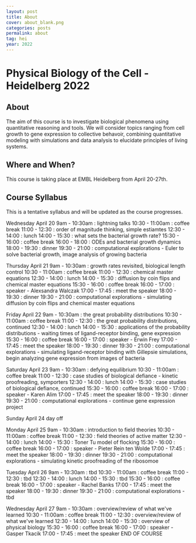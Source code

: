 ```yaml
---
layout: post
title: About
cover: about_blank.png
categories: posts
permalink: about
tag: hei
year: 2022
---
```

# Physical Biology of the Cell - Heidelberg 2022

## About
The aim of this course is to investigate biological phenomena using quantitative reasoning and tools. We will consider topics ranging from cell growth to gene expression to collective behavoir, combining quantitative modeling with simulations and data analysis to elucidate principles of living systems. 


## Where and When?
This course is taking place at EMBL Heidelberg from April 20-27th. 

## Course Syllabus
This is a tentative syllabus and will be updated as the course progresses.

Wednesday April 20
9am - 10:30am : lightning talks
10:30 - 11:00am : coffee break
11:00 - 12:30 : order of magnitude thinking, simple estiamtes
12:30 - 14:00 : lunch
14:00 - 15:30 : what sets the bacterial growth rate?
15:30 - 16:00 : coffee break
16:00 - 18:00 : ODEs and bacterial growth dynamics
18:00 - 19:30 : dinner
19:30 - 21:00 : computational explorations - Euler to solve bacterial growth, image analysis of growing bacteria

Thursday April 21
9am - 10:30am : growth rates revisited, biological length control
10:30 - 11:00am : coffee break
11:00 - 12:30 : chemical master equations
12:30 - 14:00 : lunch
14:00 - 15:30 : diffusion by coin flips and chemical master equations
15:30 - 16:00 : coffee break
16:00 - 17:00 : speaker - Alexsandra Walczak
17:00 - 17:45 : meet the speaker
18:00 - 19:30 : dinner
19:30 - 21:00 : computational explorations - simulating diffusion by coin flips and chemical master equations

Friday April 22
9am - 10:30am : the great probability distributions
10:30 - 11:00am : coffee break
11:00 - 12:30 : the great probability distributions, continued
12:30 - 14:00 : lunch
14:00 - 15:30 : applications of the probability distributions - waiting times of ligand-receptor binding, gene expression
15:30 - 16:00 : coffee break
16:00 - 17:00 : speaker - Erwin Frey
17:00 - 17:45 : meet the speaker
18:00 - 19:30 : dinner
19:30 - 21:00 : computational explorations - simulating ligand-receptor binding with Gillepsie simulations, begin analyzing gene expression from images of bacteria

Saturday April 23
9am - 10:30am : defying equilibrium
10:30 - 11:00am : coffee break
11:00 - 12:30 : case studies of biological defiance - kinetic proofreading, symporters
12:30 - 14:00 : lunch
14:00 - 15:30 : case studies of biological defiance, continued
15:30 - 16:00 : coffee break
16:00 - 17:00 : speaker - Karen Alim
17:00 - 17:45 : meet the speaker
18:00 - 19:30 : dinner
19:30 - 21:00 : computational explorations - continue gene expression project

Sunday April 24
day off

Monday April 25
9am - 10:30am : introduction to field theories
10:30 - 11:00am : coffee break
11:00 - 12:30 : field theories of active matter
12:30 - 14:00 : lunch
14:00 - 15:30 : Toner Tu model of flocking
15:30 - 16:00 : coffee break
16:00 - 17:00 : speaker - Pieter Rein ten Wolde
17:00 - 17:45 : meet the speaker
18:00 - 19:30 : dinner
19:30 - 21:00 : computational explorations - simulating kinetic proofreading of the ribosomoe

Tuesday April 26
9am - 10:30am : tbd
10:30 - 11:00am : coffee break
11:00 - 12:30 : tbd
12:30 - 14:00 : lunch
14:00 - 15:30 : tbd
15:30 - 16:00 : coffee break
16:00 - 17:00 : speaker - Rachel Banks
17:00 - 17:45 : meet the speaker
18:00 - 19:30 : dinner
19:30 - 21:00 : computational explorations - tbd

Wednesday April 27
9am - 10:30am : overview/review of what we've learned
10:30 - 11:00am : coffee break
11:00 - 12:30 : overview/review of what we've learned
12:30 - 14:00 : lunch
14:00 - 15:30 : overview of physical biology
15:30 - 16:00 : coffee break
16:00 - 17:00 : speaker - Gasper Tkacik
17:00 - 17:45 : meet the speaker
END OF COURSE




